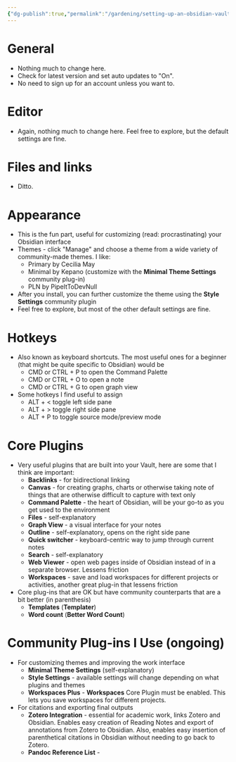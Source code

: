 ```yaml
---
{"dg-publish":true,"permalink":"/gardening/setting-up-an-obsidian-vault-for-the-first-time/","created":"2025-05-22T07:40:48.649+08:00","updated":"2025-07-08T09:41:32.971+08:00"}
---
```


# General
- Nothing much to change here. 
- Check for latest version and set auto updates to "On". 
- No need to sign up for an account unless you want to.
# Editor
- Again, nothing much to change here. Feel free to explore, but the default settings are fine.
# Files and links
- Ditto.
# Appearance
- This is the fun part, useful for customizing (read: procrastinating) your Obsidian interface
- Themes - click "Manage" and choose a theme from a wide variety of community-made themes. I like:
	- Primary by Cecilia May
	- Minimal by Kepano (customize with the **Minimal Theme Settings** community plug-in)
	- PLN by PipeItToDevNull
- After you install, you can further customize the theme using the **Style Settings** community plugin
- Feel free to explore, but most of the other default settings are fine.
# Hotkeys
- Also known as keyboard shortcuts. The most useful ones for a beginner (that might be quite specific to Obsidian) would be
	- CMD or CTRL + P to open the Command Palette
	- CMD or CTRL + O to open a note
	- CMD or CTRL + G to open graph view
- Some hotkeys I find useful to assign
	- ALT + < toggle left side pane
	- ALT + > toggle right side pane
	- ALT + P to toggle source mode/preview mode
# Core Plugins
- Very useful plugins that are built into your Vault, here are some that I think are important:
	- **Backlinks** - for bidirectional linking
	- **Canvas** - for creating graphs, charts or otherwise taking note of things that are otherwise difficult to capture with text only
	- **Command Palette** - the heart of Obsidian, will be your go-to as you get used to the environment
	- **Files** - self-explanatory
	- **Graph View** - a visual interface for your notes
	- **Outline** - self-explanatory, opens on the right side pane
	- **Quick switcher** - keyboard-centric way to jump through current notes
	- **Search** - self-explanatory
	- **Web Viewer** - open web pages inside of Obsidian instead of in a separate browser. Lessens friction
	- **Workspaces** - save and load workspaces for different projects or activities, another great plug-in that lessens friction
- Core plug-ins that are OK but have community counterparts that are a bit better (in parenthesis)
	- **Templates** (**Templater**)
	- **Word count** (**Better Word Count**)
# Community Plug-ins I Use (ongoing)
- For customizing themes and improving the work interface
	- **Minimal Theme Settings** (self-explanatory)
	- **Style Settings** - available settings will change depending on what plugins and themes
	- **Workspaces Plus** - **Workspaces** Core Plugin must be enabled. This lets you save workspaces for different projects.
- For citations and exporting final outputs
	- **Zotero Integration** - essential for academic work, links Zotero and Obsidian. Enables easy creation of Reading Notes and export of annotations from Zotero to Obsidian. Also, enables easy insertion of parenthetical citations in Obsidian without needing to go back to Zotero.
	- **Pandoc Reference List**  - 